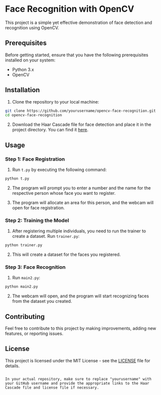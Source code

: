 
# Face Recognition with OpenCV

This project is a simple yet effective demonstration of face detection and recognition using OpenCV.

## Prerequisites

Before getting started, ensure that you have the following prerequisites installed on your system:

- Python 3.x
- OpenCV

## Installation

1. Clone the repository to your local machine:

```bash
git clone https://github.com/yourusername/opencv-face-recognition.git
cd opencv-face-recognition
```

2. Download the Haar Cascade file for face detection and place it in the project directory. You can find it [here](https://github.com/opencv/opencv/blob/master/data/haarcascades/haarcascade_frontalface_default.xml).

## Usage

### Step 1: Face Registration

1. Run `t.py` by executing the following command:

```bash
python t.py
```

2. The program will prompt you to enter a number and the name for the respective person whose face you want to register.

3. The program will allocate an area for this person, and the webcam will open for face registration.

### Step 2: Training the Model

1. After registering multiple individuals, you need to run the trainer to create a dataset. Run `trainer.py`:

```bash
python trainer.py
```

2. This will create a dataset for the faces you registered.

### Step 3: Face Recognition

1. Run `main2.py`:

```bash
python main2.py
```

2. The webcam will open, and the program will start recognizing faces from the dataset you created.

## Contributing

Feel free to contribute to this project by making improvements, adding new features, or reporting issues.

## License

This project is licensed under the MIT License - see the [LICENSE](LICENSE) file for details.
```

In your actual repository, make sure to replace "yourusername" with your GitHub username and provide the appropriate links to the Haar Cascade file and license file if necessary.

